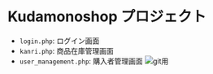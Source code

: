 # Kudamonoshop プロジェクト


- `login.php`: ログイン画面
- `kanri.php`: 商品在庫管理画面
- `user_management.php`: 購入者管理画面
![git用](https://github.com/yoshie456789/kudamonoya/assets/139834545/b0b3dbdd-dd6e-42a6-abe7-df3d44fa3d28)
